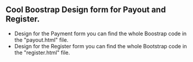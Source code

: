 ## Cool Boostrap Design form for Payout and Register.

- Design for the Payment form you can find the whole Boostrap code in the "payout.html" file.
- Design for the Register form you can find the whole Bootstrap code in the "register.html" file. 






